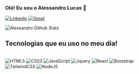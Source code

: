 ### Olá! Eu sou o Alessandro Lucas 👋

[![Linkedin](https://img.shields.io/badge/LinkedIn-0077B5?style=for-the-badge&logo=linkedin&logoColor=white)](www.linkedin.com/in/alessandro-lucas-dos-santos-de-oliveira-6631a82b7)
[![Gmail](https://img.shields.io/badge/Gmail-D14836?style=for-the-badge&logo=gmail&logoColor=white)](mailto:alessandrolucas22@gmail.com)

![Alessandro Github Stats](https://github-readme-stats.vercel.app/api/?username=lulckss&show_icons=true&title_color=fff&icon_color=79ff97&text_color=9f9f9f&bg_color=151515)

## Tecnologias que eu uso no meu dia!

<div style="display: inline_block"><br/>
<img align="center" alt="HTML5" src="https://img.shields.io/badge/HTML5-red?style=for-the-badge&logo=html5&logoColor=white" />
<img align="center" alt="CSS3" src="https://img.shields.io/badge/CSS3-1572B6?style=for-the-badge&logo=css3&logoColor=white" />
<img align="center" alt="JavaScript" src="https://img.shields.io/badge/JavaScript-F7DF1E?style=for-the-badge&logo=javascript&logoColor=black" />
<img align="center" alt="Jquery" src="https://img.shields.io/badge/jQuery-0769AD?style=for-the-badge&logo=jquery&logoColor=white" />
<img align="center" alt="React" src="https://img.shields.io/badge/React-171a2e?style=for-the-badge&logo=react&logoColor=61DAFB" />
<img align="center" alt="Bootstrap" src="https://img.shields.io/badge/Bootstrap-563D7C?style=for-the-badge&logo=bootstrap&logoColor=white" />
<img align="center" alt="TailwindCSS" src="https://img.shields.io/badge/Tailwind_CSS-38B2AC?style=for-the-badge&logo=tailwind-css&logoColor=white" />
<img align="center" alt="NodeJS" src="https://img.shields.io/badge/Node.js-43853D?style=for-the-badge&logo=node.js&logoColor=white" />
</div><br/>
